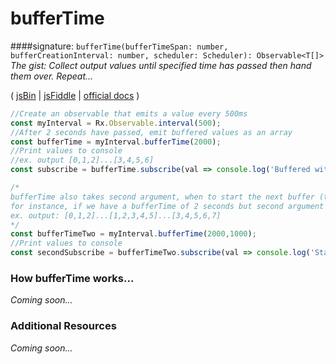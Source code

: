 # bufferTime
####signature: `bufferTime(bufferTimeSpan: number, bufferCreationInterval: number, scheduler: Scheduler): Observable<T[]>`
*The gist: Collect output values until specified time has passed then hand them over. Repeat...*

( [jsBin](http://jsbin.com/gixarikeme/edit?js,console) | [jsFiddle](https://jsfiddle.net/qg6qfqLz/29/) | [official docs](http://reactivex.io/rxjs/class/es6/Observable.js~Observable.html#instance-method-bufferTime) )

```js
//Create an observable that emits a value every 500ms
const myInterval = Rx.Observable.interval(500);
//After 2 seconds have passed, emit buffered values as an array
const bufferTime = myInterval.bufferTime(2000);
//Print values to console
//ex. output [0,1,2]...[3,4,5,6]
const subscribe = bufferTime.subscribe(val => console.log('Buffered with Time:', val));

/*
bufferTime also takes second argument, when to start the next buffer (time in ms)
for instance, if we have a bufferTime of 2 seconds but second argument (bufferCreationInterval) of 1 second:
ex. output: [0,1,2]...[1,2,3,4,5]...[3,4,5,6,7]
*/
const bufferTimeTwo = myInterval.bufferTime(2000,1000);
//Print values to console
const secondSubscribe = bufferTimeTwo.subscribe(val => console.log('Start Buffer Every 1s:', val));
```

### How bufferTime works...
*Coming soon...*

### Additional Resources
*Coming soon...*